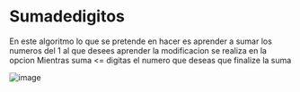 # Sumadedigitos

En este algoritmo lo que se pretende en hacer es aprender a sumar los numeros del 1 al que desees aprender la modificacion se realiza en la opcion Mientras suma <= digitas el numero que deseas que finalize la suma

![image](https://github.com/user-attachments/assets/1a59f2ed-ded4-4551-8569-b989776f8e65)

